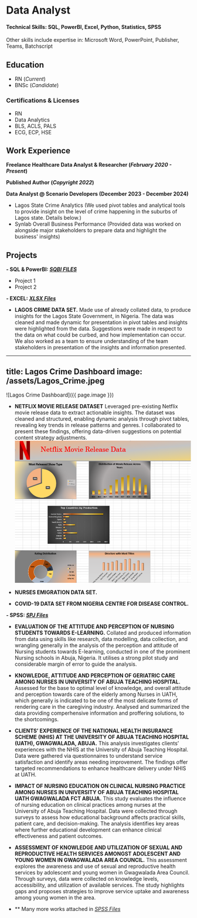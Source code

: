 # Data Analyst

#### Technical Skills: SQL, PowerBI, Excel, Python, Statistics, SPSS
Other skills include expertise in: Microsoft Word, PowerPoint, Publisher, Teams, Batchscript

## Education 
- RN (_Current_)
- BNSc (_Candidate_)

### Certifications & Licenses
- RN
- Data Analytics
- BLS, ACLS, PALS
- ECG, ECP, HSE

## Work Experience
**Freelance Healthcare Data Analyst & Researcher (_February 2020 - Present_)**

**Published Author (_Copyright 2022_)**

**Data Analyst @ Scenario Developers (December 2023 - December 2024)**
- Lagos State Crime Analytics (We used pivot tables and analytical tools to provide insight on the level of crime happening in the suburbs of Lagos state. Details below.)
- Synlab Overall Business Performance (Provided data was worked on alongside major stakeholders to prepare data and highlight the business' insights)

## Projects
**- SQL & PowerBI: _[SQBI FILES](https://tinyurl.com/yzuz4xda)_**
  - Project 1
  - Project 2

**- EXCEL: _[XLSX Files](https://tinyurl.com/4hmzhkj7)_**
  - **LAGOS CRIME DATA SET.** 
    Made use of already collated data, to produce insights for the Lagos State Government, in Nigeria. The data was cleaned and made dynamic for presentation in pivot tables and insights were highlighted from the data. Suggestions were made in respect to the data on what could be curbed, and how implementation can occur. We also worked as a team to ensure understanding of the team stakeholders in presentation of the insights and information presented.
---
title: Lagos Crime Dashboard
image: /assets/Lagos_Crime.jpeg
---
![Lagos Crime Dashboard]({{ page.image }})
  - **NETFLIX MOVIE RELEASE DATASET**
    Leveraged pre-existing Netflix movie release data to extract actionable insights. The dataset was cleaned and structured, enabling dynamic analysis through pivot tables, revealing key trends in release patterns and genres. I collaborated to present these findings, offering data-driven suggestions on potential content strategy adjustments.
    ![Netflix Release Dashboard](/assets/Netflix_Release.jpeg)

  - **NURSES EMIGRATION DATA SET.**
  - **COVID-19 DATA SET FROM NIGERIA CENTRE FOR DISEASE CONTROL.**

**- SPSS: _[SPJ Files](https://tinyurl.com/59psffac)_**
  - **EVALUATION OF THE ATTITUDE AND PERCEPTION OF NURSING STUDENTS TOWARDS E-LEARNING.**
    Collated and produced information from data using skills like research, data modelling, data collection, and wrangling generally in the analysis of the perception and attitude of Nursing students towards E-learning, conducted in one of the prominent Nursing schools in Abuja, Nigeria. It utilises a strong pilot study and considerable margin of error to guide the analysis.
  
  - **KNOWLEDGE, ATTITUDE AND PERCEPTION OF GERIATRIC CARE AMONG NURSES IN UNIVERSITY OF ABUJA TEACHING HOSPITAL.**
    Assessed for the base to optimal level of knowledge, and overall attitude and perception towards care of the elderly among Nurses in UATH, which generally is indicated to be one of the most delicate forms of rendering care in the caregiving industry. Analysed and summarized the data providing comperhensive information and proffering solutions, to the shortcomings.
    
  - **CLIENTS’ EXPERIENCE OF THE NATIONAL HEALTH INSURANCE SCHEME (NHIS) AT THE UNIVERSITY OF ABUJA TEACHING HOSPITAL (UATH), GWAGWALADA, ABUJA.**
    This analysis investigates clients’ experiences with the NHIS at the University of Abuja Teaching Hospital. Data were gathered via questionnaires to understand service satisfaction and identify areas needing improvement. The findings offer targeted recommendations to enhance healthcare delivery under NHIS at UATH.
    
  - **IMPACT OF NURSING EDUCATION ON CLINICAL NURSING PRACTICE AMONG NURSES IN UNIVERSITY OF ABUJA TEACHING HOSPITAL UATH GWAGWALADA FCT ABUJA.**
    This study evaluates the influence of nursing education on clinical practices among nurses at the University of Abuja Teaching Hospital. Data were collected through surveys to assess how educational background affects practical skills, patient care, and decision-making. The analysis identifies key areas where further educational development can enhance clinical effectiveness and patient outcomes.
  
  - **ASSESSMENT OF KNOWLEDGE AND UTILIZATION OF SEXUAL AND REPRODUCTIVE HEALTH SERVICES AMONGST ADOLESCENT AND YOUNG WOMEN IN GWAGWALADA AREA COUNCIL.**
     This assessment explores the awareness and use of sexual and reproductive health services by adolescent and young women in Gwagwalada Area Council. Through surveys, data were collected on knowledge levels, accessibility, and utilization of available services. The study highlights gaps and proposes strategies to improve service uptake and awareness among young women in the area.

- ** Many more works attached in _[SPSS Files](https://tinyurl.com/59psffac)_

